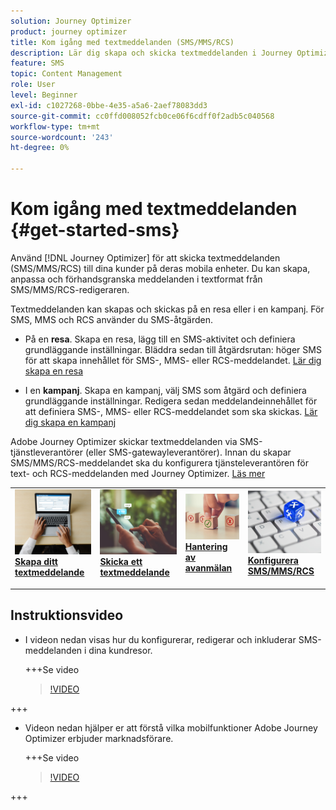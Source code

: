 ```yaml
---
solution: Journey Optimizer
product: journey optimizer
title: Kom igång med textmeddelanden (SMS/MMS/RCS)
description: Lär dig skapa och skicka textmeddelanden i Journey Optimizer
feature: SMS
topic: Content Management
role: User
level: Beginner
exl-id: c1027268-0bbe-4e35-a5a6-2aef78083dd3
source-git-commit: cc0ffd008052fcb0ce06f6cdff0f2adb5c040568
workflow-type: tm+mt
source-wordcount: '243'
ht-degree: 0%

---
```


# Kom igång med textmeddelanden {#get-started-sms}

Använd [!DNL Journey Optimizer] för att skicka textmeddelanden (SMS/MMS/RCS) till dina kunder på deras mobila enheter. Du kan skapa, anpassa och förhandsgranska meddelanden i textformat från SMS/MMS/RCS-redigeraren.

Textmeddelanden kan skapas och skickas på en resa eller i en kampanj. För SMS, MMS och RCS använder du SMS-åtgärden.

* På en **resa**. Skapa en resa, lägg till en SMS-aktivitet och definiera grundläggande inställningar. Bläddra sedan till åtgärdsrutan: höger SMS för att skapa innehållet för SMS-, MMS- eller RCS-meddelandet. [Lär dig skapa en resa](../building-journeys/journey-gs.md)

* I en **kampanj**. Skapa en kampanj, välj SMS som åtgärd och definiera grundläggande inställningar. Redigera sedan meddelandeinnehållet för att definiera SMS-, MMS- eller RCS-meddelandet som ska skickas. [Lär dig skapa en kampanj](../campaigns/create-campaign.md#configure)

Adobe Journey Optimizer skickar textmeddelanden via SMS-tjänstleverantörer (eller SMS-gatewayleverantörer). Innan du skapar SMS/MMS/RCS-meddelandet ska du konfigurera tjänsteleverantören för text- och RCS-meddelanden med Journey Optimizer. [Läs mer](sms-configuration.md)

<table style="table-layout:fixed"><tr style="border: 0;">
<td>
<a href="create-sms.md">
<img alt="Lead" src="../assets/do-not-localize/sms-create.jpeg">
</a>
<div><a href="create-sms.md"><strong>Skapa ditt textmeddelande</strong>
</div>
<p>
</td>
<td>
<a href="send-sms.md">
<img alt="Sällan" src="../assets/do-not-localize/sms-sending.jpg">
</a>
<div>
<a href="send-sms.md"><strong>Skicka ett textmeddelande</strong></a>
</div>
<p></td>
<td>
<a href="sms-opt-out.md">
<img alt="Validering" src="../assets/do-not-localize/sms-opt-out.jpg">
</a>
<div>
<a href="sms-opt-out.md"><strong>Hantering av avanmälan</strong></a>
</div>
<p>
</td>
<td>
<a href="sms-configuration.md">
<img alt="Validering" src="../assets/do-not-localize/sms-config.jpg">
</a>
<div>
<a href="sms-configuration.md"><strong>Konfigurera SMS/MMS/RCS</strong></a>
</div>
<p>
</td>
</tr></table>

## Instruktionsvideo

* I videon nedan visas hur du konfigurerar, redigerar och inkluderar SMS-meddelanden i dina kundresor.

  +++Se video

  >[!VIDEO](https://video.tv.adobe.com/v/3420509?learn=on)

+++

* Videon nedan hjälper er att förstå vilka mobilfunktioner Adobe Journey Optimizer erbjuder marknadsförare.


  +++Se video

  >[!VIDEO](https://video.tv.adobe.com/v/3426021?quality=12&learn=on)

+++
